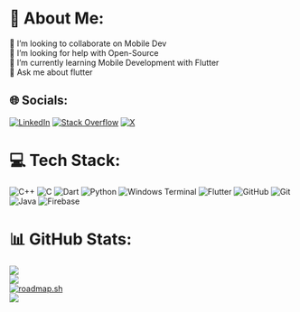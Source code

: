 # 💫 About Me:
👯 I’m looking to collaborate on Mobile Dev<br>🤝 I’m looking for help with Open-Source<br>🌱 I’m currently learning Mobile Development with Flutter<br>💬 Ask me about flutter 


## 🌐 Socials:
[![LinkedIn](https://img.shields.io/badge/LinkedIn-%230077B5.svg?logo=linkedin&logoColor=white)](https://linkedin.com/in/ipriyanshu19) [![Stack Overflow](https://img.shields.io/badge/-Stackoverflow-FE7A16?logo=stack-overflow&logoColor=white)](https://stackoverflow.com/users/21895086/priyanshu-sharma) [![X](https://img.shields.io/badge/X-black.svg?logo=X&logoColor=white)](https://x.com/i_Priyanshu19) 

# 💻 Tech Stack:
![C++](https://img.shields.io/badge/c++-%2300599C.svg?style=flat&logo=c%2B%2B&logoColor=white) ![C](https://img.shields.io/badge/c-%2300599C.svg?style=flat&logo=c&logoColor=white) ![Dart](https://img.shields.io/badge/dart-%230175C2.svg?style=flat&logo=dart&logoColor=white) ![Python](https://img.shields.io/badge/python-3670A0?style=flat&logo=python&logoColor=ffdd54) ![Windows Terminal](https://img.shields.io/badge/Windows%20Terminal-%234D4D4D.svg?style=flat&logo=windows-terminal&logoColor=white) ![Flutter](https://img.shields.io/badge/Flutter-%2302569B.svg?style=flat&logo=Flutter&logoColor=white) ![GitHub](https://img.shields.io/badge/github-%23121011.svg?style=flat&logo=github&logoColor=white) ![Git](https://img.shields.io/badge/git-%23F05033.svg?style=flat&logo=git&logoColor=white) ![Java](https://img.shields.io/badge/java-%23ED8B00.svg?style=flat&logo=openjdk&logoColor=white) ![Firebase](https://img.shields.io/badge/firebase-%23039BE5.svg?style=flat&logo=firebase)
# 📊 GitHub Stats:
![](https://github-readme-stats.vercel.app/api?username=iPriyanshu19&theme=dark&hide_border=false&include_all_commits=true&count_private=true)<br/>
![](https://github-readme-streak-stats.herokuapp.com/?user=iPriyanshu19&theme=dark&hide_border=false)<br/>
[![roadmap.sh](https://roadmap.sh/card/wide/64d85189aa497d7fa52d6db3?variant=dark&roadmaps=flutter)](https://roadmap.sh)<br/>
![](https://github-readme-stats.vercel.app/api/top-langs/?username=iPriyanshu19&theme=dark&hide_border=false&include_all_commits=true&count_private=true&layout=compact)

